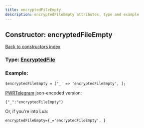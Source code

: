 ```yaml
---
title: encryptedFileEmpty
description: encryptedFileEmpty attributes, type and example
---
```

## Constructor: encryptedFileEmpty  
[Back to constructors index](index.md)






### Type: [EncryptedFile](../types/EncryptedFile.md)


### Example:

```
$encryptedFileEmpty = ['_' => 'encryptedFileEmpty', ];
```  

[PWRTelegram](https://pwrtelegram.xyz) json-encoded version:

```
{"_":"encryptedFileEmpty"}
```


Or, if you're into Lua:  


```
encryptedFileEmpty={_='encryptedFileEmpty', }

```


